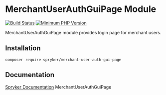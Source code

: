 # MerchantUserAuthGuiPage Module
[![Build Status](https://travis-ci.org/spryker/merchant-user-auth-zed-page.svg)](https://travis-ci.org/spryker/merchant-user-auth-zed-page)
[![Minimum PHP Version](https://img.shields.io/badge/php-%3E%3D%207.2-8892BF.svg)](https://php.net/)

MerchantUserAuthGuiPage module provides login page for merchant users.

## Installation

```
composer require spryker/merchant-user-auth-gui-page
```

## Documentation

[Spryker Documentation](https://academy.spryker.com/developing_with_spryker/module_guide/modules.html)
MerchantUserAuthGuiPage
